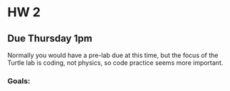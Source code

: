 # HW 2
## Due Thursday 1pm
Normally you would have a pre-lab due at this time, but the focus of the Turtle lab is coding, not physics, so code practice seems more important.

### Goals: 
